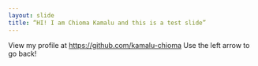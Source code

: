 ```yaml
---
layout: slide
title: “HI! I am Chioma Kamalu and this is a test slide”
---
```

View my profile at https://github.com/kamalu-chioma
Use the left arrow to go back!
